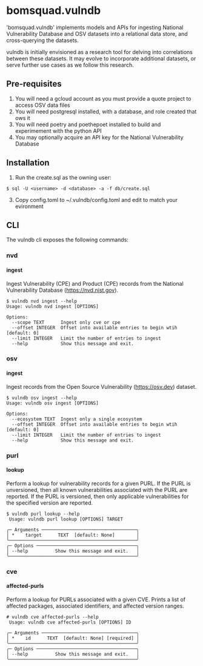 # bomsquad.vulndb

'bomsquad.vulndb' implements models and APIs for ingesting National Vulnerability Database and OSV datasets
into a relational data store, and cross-querying the datasets.

vulndb is initially envisioned as a research tool for delving into correlations between these datasets. It
may evolve to incorporate additional datasets, or serve further use cases as we follow this research.

## Pre-requisites

1. You will need a gcloud account as you must provide a quote project to access OSV data files
2. You will need postgresql installed, with a database, and role created that ows it
3. You will need poetry and poethepoet installed to build and experimement with the python API
3. You may optionally acquire an API key for the National Vulnerability Database

## Installation

1. Run the create.sql as the owning user:
```
$ sql -U <username> -d <database> -a -f db/create.sql
```
3. Copy config.toml to ~/.vulndb/config.toml and edit to match your evironment

## CLI

The vulndb cli exposes the following commands:

### nvd

#### ingest

Ingest Vulnerability (CPE) and Product (CPE) records from the National Vulnerability Database (https://nvd.nist.gov).

```
$ vulndb nvd ingest --help
Usage: vulndb nvd ingest [OPTIONS]

Options:
  --scope TEXT      Ingest only cve or cpe
  --offset INTEGER  Offset into available entries to begin wtih  [default: 0]
  --limit INTEGER   Limit the number of entries to ingest
  --help            Show this message and exit.
```

### osv

#### ingest

Ingest records from the Open Source Vulnerability (https://osv.dev) dataset.

```
$ vulndb osv ingest --help
Usage: vulndb osv ingest [OPTIONS]

Options:
  --ecosystem TEXT  Ingest only a single ecosystem
  --offset INTEGER  Offset into available entries to begin wtih  [default: 0]
  --limit INTEGER   Limit the number of entries to ingest
  --help            Show this message and exit.
```

### purl

#### lookup

Perform a lookup for vulnerability records for a given PURL. If the PURL is unversioned, then
all known vulnerabilities associated with the PURL are reported. If the PURL is versioned, then
only applicable vulnerabilities for the specified version are reported.

```
$ vulndb purl lookup --help
 Usage: vulndb purl lookup [OPTIONS] TARGET

╭─ Arguments ───────────────────────────────────╮
│ *    target      TEXT  [default: None]        │
╰───────────────────────────────────────────────╯
╭─ Options ─────────────────────────────────────╮
│ --help          Show this message and exit.   │
╰───────────────────────────────────────────────╯
```

### cve

#### affected-purls

Perform a lookup for PURLs associated with a given CVE. Prints a list of affected packages,
associated identifiers, and affected version ranges.

```
# vulndb cve affected-purls --help
 Usage: vulndb cve affected-purls [OPTIONS] ID

╭─ Arguments ───────────────────────────────────╮
│ *    id      TEXT  [default: None] [required] │
╰───────────────────────────────────────────────╯
╭─ Options ─────────────────────────────────────╮
│ --help          Show this message and exit.   │
╰───────────────────────────────────────────────╯
```